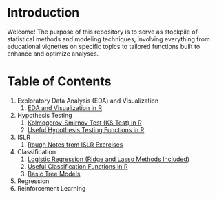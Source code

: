 # Introduction

Welcome! The purpose of this repository is to serve as stockpile of statistical methods and modeling techniques, involving everything from educational vignettes on specific topics to tailored functions built to enhance and optimize analyses. 

# Table of Contents

1. Exploratory Data Analysis (EDA) and Visualization
    1. [EDA and Visualization in R](https://github.com/pmaji/stats-and-modeling/blob/master/eda-and-visualization/eda_and_visualization.md)
2. Hypothesis Testing
    1. [Kolmogorov-Smirnov Test (KS Test) in R](https://github.com/pmaji/stats-and-modeling/blob/master/hypothesis-tests/ks_test.md)
    2. [Useful Hypothesis Testing Functions in R](https://github.com/pmaji/stats-and-modeling/blob/master/hypothesis-tests/useful_hyp_test_functions.R)
3. ISLR
    1. [Rough Notes from ISLR Exercises](https://github.com/pmaji/stats-and-modeling/blob/master/ISLR/islr_notebook.md)
4. Classification
    1. [Logistic Regression (Ridge and Lasso Methods Included)](https://github.com/pmaji/stats-and-modeling/blob/master/classification/logit/logistic_regression.md)
    2. [Useful Classification Functions in R](https://github.com/pmaji/stats-and-modeling/blob/master/classification/useful_classification_functions.R)
    2. [Basic Tree Models](https://github.com/pmaji/stats-and-modeling/blob/master/classification/tree-methods/tree_methods.md)
5. Regression
6. Reinforcement Learning 



